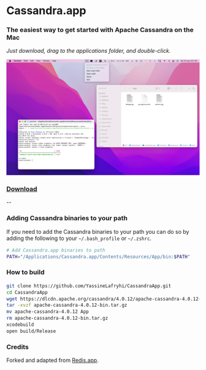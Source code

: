 # Cassandra.app
### The easiest way to get started with Apache Cassandra on the Mac

*Just download, drag to the applications folder, and double-click.*

![Screenshot](Screenshot.png)

### [Download](https://github.com/YassineLafryhi/CassandraApp/releases/download/v1.0.0/Cassandra.zip)

--

### Adding Cassandra binaries to your path

If you need to add the Cassandra binaries to your path you can do so by adding the following to your `~/.bash_profile` or `~/.zshrc`.

```bash
# Add Cassandra.app binaries to path
PATH="/Applications/Cassandra.app/Contents/Resources/App/bin:$PATH"
```

### How to build

```bash
git clone https://github.com/YassineLafryhi/CassandraApp.git
cd CassandraApp
wget https://dlcdn.apache.org/cassandra/4.0.12/apache-cassandra-4.0.12-bin.tar.gz
tar -xvzf apache-cassandra-4.0.12-bin.tar.gz
mv apache-cassandra-4.0.12 App
rm apache-cassandra-4.0.12-bin.tar.gz
xcodebuild
open build/Release
```

### Credits

Forked and adapted from [Redis.app](https://github.com/jpadilla/redisapp).
